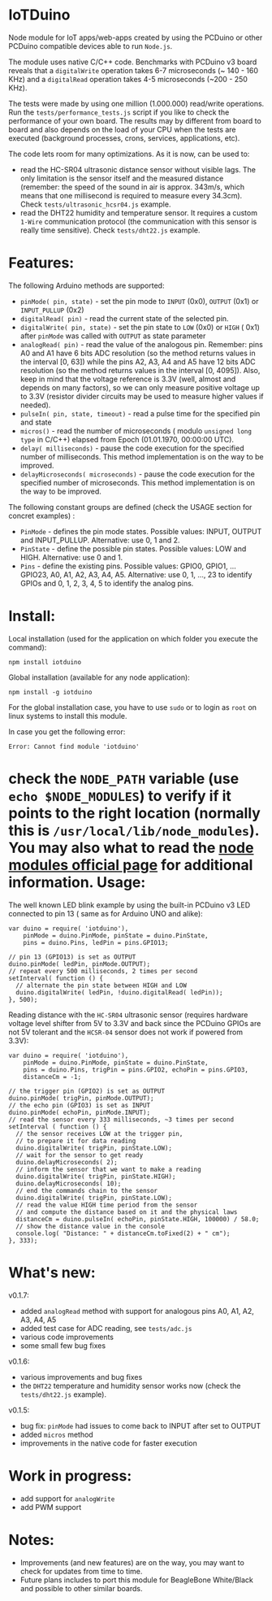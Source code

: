 IoTDuino
========

Node module for IoT apps/web-apps created by using the PCDuino or other PCDuino compatible devices able to run `Node.js`.

The module uses native C/C++ code. Benchmarks with PCDuino v3 board reveals that a `digitalWrite` operation takes 6-7 microseconds (~ 140 - 160 KHz) and a `digitalRead` operation takes 4-5 microseconds (~200 - 250 KHz).

The tests were made by using one million (1.000.000) read/write operations. Run the `tests/performance_tests.js` script if you like to check the performance of your own board. The results may by different from board to board and also depends on the load of your CPU when the tests are executed (background processes, crons, services, applications, etc).

The code lets room for many optimizations. As it is now, can be used to:
 * read the HC-SR04 ultrasonic distance sensor without visible lags. The only limitation is the sensor itself and the measured distance (remember: the speed of the sound in air is approx. 343m/s, which means that one millisecond is required to measure every 34.3cm). Check `tests/ultrasonic_hcsr04.js` example.
 * read the DHT22 humidity and temperature sensor. It requires a custom `1-Wire` communication protocol (the communication with this sensor is really time sensitive). Check `tests/dht22.js` example.

Features:
========
The following Arduino methods are supported:
 * `pinMode( pin, state)` - set the pin mode to `INPUT` (0x0), `OUTPUT` (0x1) or `INPUT_PULLUP` (0x2)
 * `digitalRead( pin)` - read the current state of the selected pin.
 * `digitalWrite( pin, state)` - set the pin state to `LOW` (0x0) or `HIGH` ( 0x1) after `pinMode` was called with `OUTPUT` as state parameter
 * `analogRead( pin)` - read the value of the analogous pin. Remember: pins A0 and A1 have 6 bits ADC resolution (so the method returns values in the interval [0, 63]) while the pins A2, A3, A4 and A5 have 12 bits ADC resolution (so the method returns values in the interval [0, 4095]). Also, keep in mind that the voltage reference is 3.3V (well, almost and depends on many factors), so we can only measure positive voltage up to 3.3V (resistor divider circuits may be used to measure higher values if needed).
 * `pulseIn( pin, state, timeout)` - read a pulse time for the specified pin and state
 * `micros()` - read the number of microseconds ( modulo `unsigned long type` in C/C++) elapsed from Epoch (01.01.1970, 00:00:00 UTC).
 * `delay( milliseconds)` - pause the code execution for the specified number of milliseconds. This method implementation is on the way to be improved.
 * `delayMicroseconds( microseconds)` - pause the code execution for the specified number of microseconds. This method implementation is on the way to be improved.

The following constant groups are defined (check the USAGE section for concret examples) :
 * `PinMode` - defines the pin mode states. Possible values: INPUT, OUTPUT and INPUT_PULLUP. Alternative: use 0, 1 and 2.
 * `PinState` - define the possible pin states. Possible values: LOW and HIGH. Alternative: use 0 and 1.
 * `Pins` - define the existing pins. Possible values: GPIO0, GPIO1, ... GPIO23, A0, A1, A2, A3, A4, A5. Alternative: use 0, 1, ..., 23 to identify GPIOs and 0, 1, 2, 3, 4, 5 to identify the analog pins.
 
Install:
========
Local installation (used for the application on which folder you execute the command):
```
npm install iotduino
```

Global installation (available for any node application):
```
npm install -g iotduino
```
For the global installation case, you have to use `sudo` or to login as `root` on linux systems to install this module.

In case you get the following error:
```
Error: Cannot find module 'iotduino'
```
check the `NODE_PATH` variable (use `echo $NODE_MODULES`) to verify if it points to the right location (normally this is `/usr/local/lib/node_modules`). You may also what to read the [node modules official page](http://nodejs.org/api/modules.html#modules_loading_from_the_global_folders) for additional information. 
Usage:
========
The well known LED blink example by using the built-in PCDuino v3 LED connected to pin 13 ( same as for Arduino UNO and alike):
```
var duino = require( 'iotduino'),
    pinMode = duino.PinMode, pinState = duino.PinState,
    pins = duino.Pins, ledPin = pins.GPIO13;
    
// pin 13 (GPIO13) is set as OUTPUT
duino.pinMode( ledPin, pinMode.OUTPUT);
// repeat every 500 milliseconds, 2 times per second
setInterval( function () { 
  // alternate the pin state between HIGH and LOW 
  duino.digitalWrite( ledPin, !duino.digitalRead( ledPin));
}, 500);
```

Reading distance with the `HC-SR04` ultrasonic sensor (requires hardware voltage level shifter from 5V to 3.3V and back since the PCDuino GPIOs are not 5V tolerant and the `HCSR-04` sensor does not work if powered from 3.3V):
```
var duino = require( 'iotduino'),
    pinMode = duino.PinMode, pinState = duino.PinState,
    pins = duino.Pins, trigPin = pins.GPIO2, echoPin = pins.GPIO3, 
    distanceCm = -1;

// the trigger pin (GPIO2) is set as OUTPUT
duino.pinMode( trigPin, pinMode.OUTPUT);
// the echo pin (GPIO3) is set as INPUT
duino.pinMode( echoPin, pinMode.INPUT);
// read the sensor every 333 milliseconds, ~3 times per second
setInterval ( function () { 
  // the sensor receives LOW at the trigger pin, 
  // to prepare it for data reading
  duino.digitalWrite( trigPin, pinState.LOW);
  // wait for the sensor to get ready
  duino.delayMicroseconds( 2);
  // inform the sensor that we want to make a reading
  duino.digitalWrite( trigPin, pinState.HIGH);
  duino.delayMicroseconds( 10);
  // end the commands chain to the sensor
  duino.digitalWrite( trigPin, pinState.LOW);
  // read the value HIGH time period from the sensor
  // and compute the distance based on it and the physical laws
  distanceCm = duino.pulseIn( echoPin, pinState.HIGH, 100000) / 58.0; 
  // show the distance value in the console
  console.log( "Distance: " + distanceCm.toFixed(2) + " cm");
}, 333);
```

What's new:
========
v0.1.7:
 * added `analogRead` method with support for analogous pins A0, A1, A2, A3, A4, A5
 * added test case for ADC reading, see `tests/adc.js`
 * various code improvements
 * some small few bug fixes

v0.1.6:
 * various improvements and bug fixes
 * the `DHT22` temperature and humidity sensor works now (check the `tests/dht22.js` example).
 
v0.1.5:
 * bug fix: `pinMode` had issues to come back to INPUT after set to OUTPUT
 * added `micros` method
 * improvements in the native code for faster execution
 
Work in progress:
========
- add support for `analogWrite`
- add PWM support

Notes:
========
 - Improvements (and new features) are on the way, you may want to check for updates from time to time.
 - Future plans includes to port this module for BeagleBone White/Black and possible to other similar boards.
